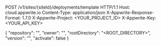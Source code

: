 POST /v1/sites/{siteId}/deployments/template HTTP/1.1
Host: cloud.appwrite.io
Content-Type: application/json
X-Appwrite-Response-Format: 1.7.0
X-Appwrite-Project: <YOUR_PROJECT_ID>
X-Appwrite-Key: <YOUR_API_KEY>

{
  "repository": "<REPOSITORY>",
  "owner": "<OWNER>",
  "rootDirectory": "<ROOT_DIRECTORY>",
  "version": "<VERSION>",
  "activate": false
}
